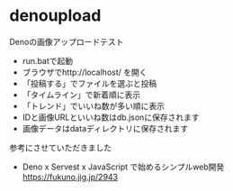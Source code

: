 # denoupload

Denoの画像アップロードテスト
* run.batで起動
* ブラウザでhttp://localhost/ を開く
* 「投稿する」でファイルを選ぶと投稿
* 「タイムライン」で新着順に表示
* 「トレンド」でいいね数が多い順に表示
* IDと画像URLといいね数はdb.jsonに保存されます
* 画像データはdataディレクトリに保存されます

参考にさせていただきました
* Deno x Servest x JavaScript で始めるシンプルweb開発　https://fukuno.jig.jp/2943
